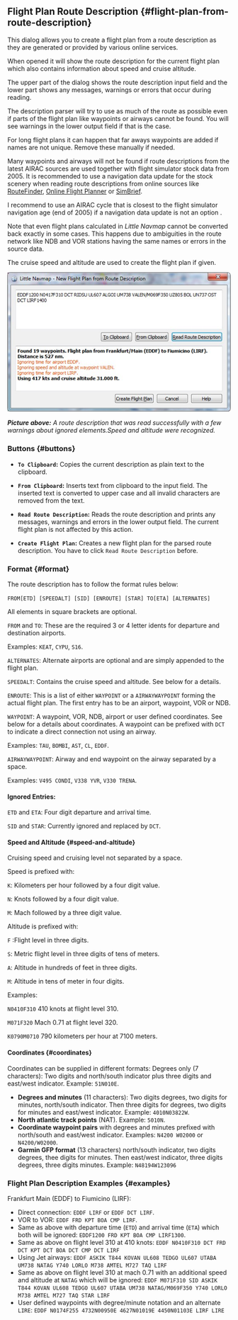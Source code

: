 ## Flight Plan Route Description {#flight-plan-from-route-description}

This dialog allows you to create a flight plan from a route description as they are generated or provided
by various online services.

When opened it will show the route description for the current flight plan which also contains information
about speed and cruise altitude.

The upper part of the dialog shows the route description input field and the lower part shows any messages,
warnings or errors that occur during reading.

The description parser will try to use as much of the route as possible even if parts of the flight plan
like waypoints or airways cannot be found. You will see warnings in the lower output field if that is the case.

For long flight plans it can happen that far aways waypoints are added if names are not unique. Remove these manually if needed.

Many waypoints and airways will not be found if route descriptions from the latest AIRAC sources are
used together with flight simulator stock data from 2005. It is recommended to use a navigation data update for the
stock scenery when reading route descriptions from online sources like [RouteFinder](http://rfinder.asalink.net/), [Online Flight Planner](http://onlineflightplanner.org/) or [SimBrief](https://www.simbrief.com).

I recommend to use an AIRAC cycle that is closest to the flight simulator navigation age \(end of 2005\) if a navigation data update is not an option .

Note that even flight plans calculated in _Little Navmap_ cannot be converted back exactly in some cases.
This happens due to ambiguities in the route network like NDB and VOR stations having the same names
or errors in the source data.

The cruise speed and altitude are used to create the flight plan if given.

![Route Description Dialog](../images/routedescr.jpg "Route Description Dialog")

_**Picture above:** A route description that was read successfully with a few warnings about ignored elements.Speed and altitude were recognized._

### Buttons {#buttons}

* **`To Clipboard`:** Copies the current description as plain text to the clipboard.
* **`From Clipboard`:** Inserts text from clipboard to the input field. The inserted text is converted to
  upper case and all invalid characters are removed from the text.
* **`Read Route Description`:** Reads the route description and prints any messages, warnings and errors in the
  lower output field. The current flight plan is not affected by this action.

* **`Create Flight Plan`:** Creates a new flight plan for the parsed route description.
  You have to click `Read Route Description` before.

### Format {#format}

The route description has to follow the format rules below:

`FROM[ETD] [SPEEDALT] [SID] [ENROUTE] [STAR] TO[ETA] [ALTERNATES]`

All elements in square brackets are optional.

`FROM` and `TO`: These are the required 3 or 4 letter idents for departure and destination airports.

Examples: `KEAT`, `CYPU`, `S16`.

`ALTERNATES`: Alternate airports are optional and are simply appended to the flight plan.

`SPEEDALT`: Contains the cruise speed and altitude. See below for a details.

`ENROUTE`: This is a list of either `WAYPOINT` or a `AIRWAYWAYPOINT` forming the actual flight plan. The first entry
has to be an airport, waypoint, VOR or NDB.

`WAYPOINT`: A waypoint, VOR, NDB, airport or user defined coordinates. See below for a details about coordinates. A waypoint
can be prefixed with `DCT` to indicate a direct connection not using an airway.

Examples: `TAU`, `BOMBI`, `AST`, `CL`, `EDDF`.

`AIRWAYWAYPOINT`: Airway and end waypoint on the airway separated by a space.

Examples: `V495 CONDI`, `V338 YVR`, `V330 TRENA`.

#### Ignored Entries:

`ETD` and `ETA`: Four digit departure and arrival time.

`SID` and `STAR`: Currently ignored and replaced by `DCT`.

#### Speed and Altitude {#speed-and-altitude}

Cruising speed and cruising level not separated by a space.

Speed is prefixed with:

`K`: Kilometers per hour followed by a four digit value.

`N`: Knots followed by a four digit value.

`M`: Mach followed by a three digit value.

Altitude is prefixed with:

`F` :Flight level in three digits.

`S`: Metric flight level in three digits of tens of meters.

`A`: Altitude in hundreds of feet in three digits.

`M`: Altitude in tens of meter in four digits.

Examples:

`N0410F310` 410 knots at flight level 310.

`M071F320` Mach 0.71 at flight level 320.

`K0790M0710` 790 kilometers per hour at 7100 meters.

#### Coordinates {#coordinates}

Coordinates can be supplied in different formats:
Degrees only \(7 characters\): Two digits and north/south indicator plus three digits and east/west indicator.
Example: `51N010E`.

* **Degrees and minutes** \(11 characters\): Two digits degrees, two digits for minutes, north/south indicator.
  Then three digits for degrees, two digits for minutes and east/west indicator.
  Example: `4010N03822W`.
* **North atlantic track points** \(NAT\).
  Example: `5010N`.
* **Coordinate waypoint pairs** with degrees and minutes prefixed with north/south and east/west indicator.
  Examples: `N4200 W02000` or `N4200/W02000`.
* **Garmin GFP format** \(13 characters\) north/south indicator, two digits degrees, thee digits for minutes.
  Then east/west indicator, three digits degrees, three digits minutes.
  Example: `N48194W123096`

### Flight Plan Description Examples {#examples}

Frankfurt Main \(EDDF\) to Fiumicino \(LIRF\):

* Direct connection:
  `EDDF LIRF` or `EDDF DCT LIRF`.
* VOR to VOR:
  `EDDF FRD KPT BOA CMP LIRF`.
* Same as above with departure time \(`ETD`\) and arrival time \(`ETA`\) which both will be ignored:
  `EDDF1200 FRD KPT BOA CMP LIRF1300`.
* Same as above on flight level 310 at 410 knots:
  `EDDF N0410F310 DCT FRD DCT KPT DCT BOA DCT CMP DCT LIRF`
* Using Jet airways:
  `EDDF ASKIK T844 KOVAN UL608 TEDGO UL607 UTABA UM738 NATAG Y740 LORLO M738 AMTEL M727 TAQ LIRF`
* Same as above on flight level 310 at mach 0.71 with an additional speed and altitude at `NATAG` which will be ignored:
  `EDDF M071F310 SID ASKIK T844 KOVAN UL608 TEDGO UL607 UTABA UM738 NATAG/M069F350 Y740 LORLO M738 AMTEL M727 TAQ STAR LIRF`
* User defined waypoints with degree/minute notation and an alternate `LIRE`:
  `EDDF N0174F255 4732N00950E 4627N01019E 4450N01103E LIRF LIRE`



